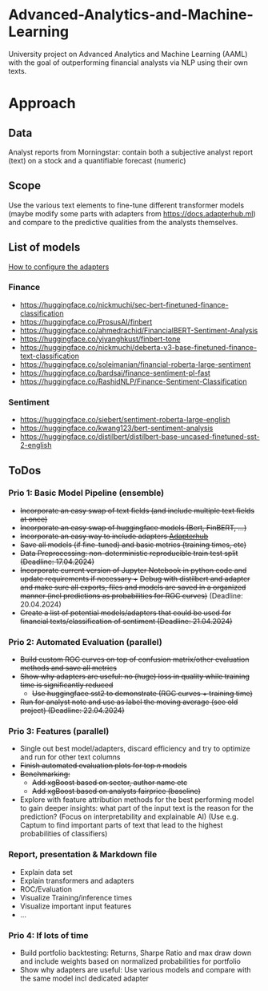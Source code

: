# Advanced-Analytics-and-Machine-Learning
University project on Advanced Analytics and Machine Learning (AAML) with the goal of outperforming financial analysts via NLP using their own texts.

# Approach
## Data
Analyst reports from Morningstar: contain both a subjective analyst report (text) on a stock and a quantifiable forecast (numeric)
## Scope 
Use the various text elements to fine-tune different transformer models (maybe modify some parts with adapters from https://docs.adapterhub.ml) and compare to the predictive qualities from the analysts themselves. 

## List of models
[How to configure the adapters](https://github.com/adapter-hub/adapters/blob/main/notebooks/07_Complex_Adapter_Configuration.ipynb)
### Finance
- https://huggingface.co/nickmuchi/sec-bert-finetuned-finance-classification
- https://huggingface.co/ProsusAI/finbert
- https://huggingface.co/ahmedrachid/FinancialBERT-Sentiment-Analysis
- https://huggingface.co/yiyanghkust/finbert-tone
- https://huggingface.co/nickmuchi/deberta-v3-base-finetuned-finance-text-classification
- https://huggingface.co/soleimanian/financial-roberta-large-sentiment
- https://huggingface.co/bardsai/finance-sentiment-pl-fast
- https://huggingface.co/RashidNLP/Finance-Sentiment-Classification

### Sentiment
- https://huggingface.co/siebert/sentiment-roberta-large-english
- https://huggingface.co/kwang123/bert-sentiment-analysis
- https://huggingface.co/distilbert/distilbert-base-uncased-finetuned-sst-2-english

## ToDos
### Prio 1: Basic Model Pipeline (ensemble)
- ~~Incorporate an easy swap of text fields (and include multiple text fields at once)~~
- ~~Incorporate an easy swap of huggingface models (Bert, FinBERT, ...)~~
- ~~Incorporate an easy way to include adapters [Adapterhub](https://adapterhub.ml)~~
- ~~Save all models (if fine-tuned) and basic metrics (training times, etc)~~
- ~~Data Preprocessing: non-deterministic reproducible train test split (Deadline: 17.04.2024)~~
- ~~Incorporate current version of Jupyter Notebook in python code and update requirements if necessary +~~ ~~Debug with distilbert and adapter and make sure all exports, files and models are saved in a organized manner (incl predictions as probabilities for ROC curves)~~ (Deadline: 20.04.2024)
- ~~Create a list of potential models/adapters that could be used for financial texts/classification of sentiment (Deadline: 21.04.2024)~~

### Prio 2: Automated Evaluation (parallel)
- ~~Build custom ROC curves on top of confusion matrix/other evaluation methods and save all metrics~~
- ~~Show why adapters are useful: no (huge) loss in quality while training time is significantly reduced~~
	- ~~Use huggingface sst2 to demonstrate (ROC curves + training time)~~
- ~~Run for analyst note and use as label the moving average (see old project) (Deadline: 22.04.2024)~~
### Prio 3: Features (parallel)
- Single out best model/adapters, discard efficiency and try to optimize and run for other text columns
- ~~Finish automated evaluation plots for top $n$ models~~
- ~~Benchmarking:~~
	- ~~Add xgBoost based on sector, author name etc~~
	- ~~Add xgBoost based on analysts fairprice (baseline)~~
- Explore with feature attribution methods for the best performing model to gain deeper insights: what part of the input text is the reason for the prediction? (Focus on interpretability and explainable AI) (Use e.g. Captum to find important parts of text that lead to the highest probabilities of classifiers)

### Report, presentation & Markdown file
- Explain data set
- Explain transformers and adapters
- ROC/Evaluation
- Visualize Training/inference times
- Visualize important input features
- ...

### Prio 4: If lots of time
- Build portfolio backtesting: Returns, Sharpe Ratio and max draw down and include weights based on normalized probabilities for portfolio
- Show why adapters are useful: Use various models and compare with the same model incl dedicated adapter
